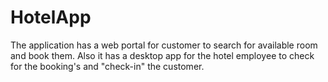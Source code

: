 # HotelApp
The application has a web portal for customer to search for available room and book them. Also it has a desktop app for the hotel employee to check for the booking's and "check-in" the customer. 
